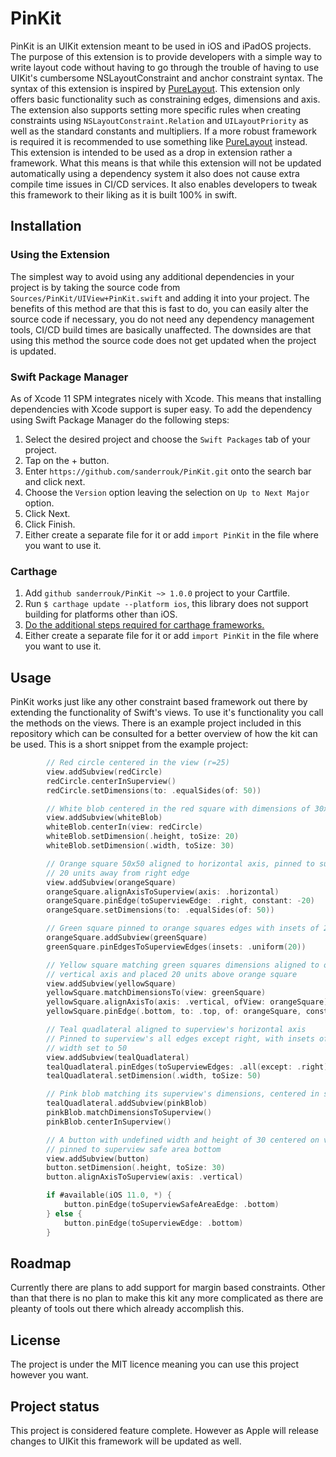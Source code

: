 # PinKit
PinKit is an UIKit extension meant to be used in iOS and iPadOS projects. The purpose of this extension is to provide developers with a simple way to write layout code without having to  go through the trouble of having to use UIKit's cumbersome NSLayoutConstraint and anchor constraint syntax. The syntax of this extension is inspired by [PureLayout](https://github.com/PureLayout/PureLayout). This extension only offers basic functionality such as constraining edges, dimensions and axis. The extension also supports setting more specific rules when creating constraints using `NSLayoutConstraint.Relation` and `UILayoutPriority` as well as the standard constants and multipliers. If a more robust framework is required it is recommended to use something like [PureLayout](https://github.com/PureLayout/PureLayout) instead. This extension is intended to be used as a drop in extension rather a framework. What this means is that while this extension will not be updated automatically using a dependency system it also does not cause extra compile time issues in CI/CD services. It also enables developers to tweak this framework to their liking as it is built 100% in swift.

## Installation

### Using the Extension
The simplest way to avoid using any additional dependencies in your project is by taking the source code from `Sources/PinKit/UIView+PinKit.swift` and adding it into your project. The benefits of this method are that this is fast to do, you can easily alter the source code if necessary, you do not need any dependency management tools, CI/CD build times are basically unaffected. The downsides are that using this method the source code does not get updated when the project is updated.

### Swift Package Manager
As of Xcode 11 SPM integrates nicely with Xcode. This means that installing dependencies with Xcode support is super easy. To add the dependency using Swift Package Manager do the following steps:

1. Select the desired project and choose the `Swift Packages` tab of your project.
2. Tap on the + button.
3. Enter `https://github.com/sanderrouk/PinKit.git` onto the search bar and click next.
4. Choose the `Version` option leaving the selection on `Up to Next Major` option.
5. Click Next.
6. Click Finish.
7. Either create a separate file for it or add `import PinKit` in the file where you want to use it.

### Carthage
1. Add `github sanderrouk/PinKit ~> 1.0.0` project to your Cartfile.
2. Run `$ carthage update --platform ios`, this library does not support building for platforms other than iOS.
3. [Do the additional steps required for carthage frameworks.](https://github.com/Carthage/Carthage#adding-frameworks-to-an-application)
4. Either create a separate file for it or add `import PinKit` in the file where you want to use it.

## Usage
PinKit works just like any other constraint based framework out there by extending the functionality of Swift's views. To use it's functionality you call the methods on the views. There is an example project included in this repository which can be consulted for a better overview of how the kit can be used. This is a short snippet from the example project:

```swift
        // Red circle centered in the view (r=25)
        view.addSubview(redCircle)
        redCircle.centerInSuperview()
        redCircle.setDimensions(to: .equalSides(of: 50))

        // White blob centered in the red square with dimensions of 30x20
        view.addSubview(whiteBlob)
        whiteBlob.centerIn(view: redCircle)
        whiteBlob.setDimension(.height, toSize: 20)
        whiteBlob.setDimension(.width, toSize: 30)

        // Orange square 50x50 aligned to horizontal axis, pinned to superview right
        // 20 units away from right edge
        view.addSubview(orangeSquare)
        orangeSquare.alignAxisToSuperview(axis: .horizontal)
        orangeSquare.pinEdge(toSuperviewEdge: .right, constant: -20)
        orangeSquare.setDimensions(to: .equalSides(of: 50))

        // Green square pinned to orange squares edges with insets of 20
        orangeSquare.addSubview(greenSquare)
        greenSquare.pinEdgesToSuperviewEdges(insets: .uniform(20))

        // Yellow square matching green squares dimensions aligned to orange square's
        // vertical axis and placed 20 units above orange square
        view.addSubview(yellowSquare)
        yellowSquare.matchDimensionsTo(view: greenSquare)
        yellowSquare.alignAxisTo(axis: .vertical, ofView: orangeSquare)
        yellowSquare.pinEdge(.bottom, to: .top, of: orangeSquare, constant: -20)

        // Teal quadlateral aligned to superview's horizontal axis
        // Pinned to superview's all edges except right, with insets of 20
        // width set to 50
        view.addSubview(tealQuadlateral)
        tealQuadlateral.pinEdges(toSuperviewEdges: .all(except: .right), insets: .uniform(20))
        tealQuadlateral.setDimension(.width, toSize: 50)

        // Pink blob matching its superview's dimensions, centered in superview
        tealQuadlateral.addSubview(pinkBlob)
        pinkBlob.matchDimensionsToSuperview()
        pinkBlob.centerInSuperview()

        // A button with undefined width and height of 30 centered on vertical axis,
        // pinned to superview safe area bottom
        view.addSubview(button)
        button.setDimension(.height, toSize: 30)
        button.alignAxisToSuperview(axis: .vertical)

        if #available(iOS 11.0, *) {
            button.pinEdge(toSuperviewSafeAreaEdge: .bottom)
        } else {
            button.pinEdge(toSuperviewEdge: .bottom)
        }
```

## Roadmap
Currently there are plans to add support for margin based constraints. Other than that there is no plan to make this kit any more complicated as there are pleanty of tools out there which already accomplish this.

## License
The project is under the MIT licence meaning you can use this project however you want.

## Project status
This project is considered feature complete. However as Apple will release changes to UIKit this framework will be updated as well.